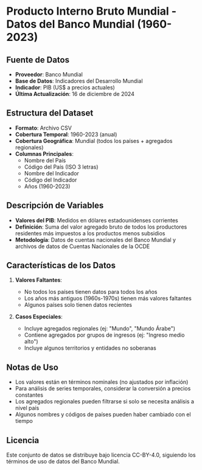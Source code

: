 # Producto Interno Bruto Mundial - Datos del Banco Mundial (1960-2023)

## Fuente de Datos
- **Proveedor**: Banco Mundial
- **Base de Datos**: Indicadores del Desarrollo Mundial
- **Indicador**: PIB (US$ a precios actuales)
- **Última Actualización**: 16 de diciembre de 2024

## Estructura del Dataset
- **Formato**: Archivo CSV
- **Cobertura Temporal**: 1960-2023 (anual)
- **Cobertura Geográfica**: Mundial (todos los países + agregados regionales)
- **Columnas Principales**:
  - Nombre del País
  - Código del País (ISO 3 letras)
  - Nombre del Indicador
  - Código del Indicador
  - Años (1960-2023)

## Descripción de Variables
- **Valores del PIB**: Medidos en dólares estadounidenses corrientes
- **Definición**: Suma del valor agregado bruto de todos los productores residentes más impuestos a los productos menos subsidios
- **Metodología**: Datos de cuentas nacionales del Banco Mundial y archivos de datos de Cuentas Nacionales de la OCDE

## Características de los Datos
1. **Valores Faltantes**:
   - No todos los países tienen datos para todos los años
   - Los años más antiguos (1960s-1970s) tienen más valores faltantes
   - Algunos países solo tienen datos recientes

2. **Casos Especiales**:
   - Incluye agregados regionales (ej: "Mundo", "Mundo Árabe")
   - Contiene agregados por grupos de ingresos (ej: "Ingreso medio alto")
   - Incluye algunos territorios y entidades no soberanas

## Notas de Uso
- Los valores están en términos nominales (no ajustados por inflación)
- Para análisis de series temporales, considerar la conversión a precios constantes
- Los agregados regionales pueden filtrarse si solo se necesita análisis a nivel país
- Algunos nombres y códigos de países pueden haber cambiado con el tiempo

## Licencia
Este conjunto de datos se distribuye bajo licencia CC-BY-4.0, siguiendo los términos de uso de datos del Banco Mundial.
